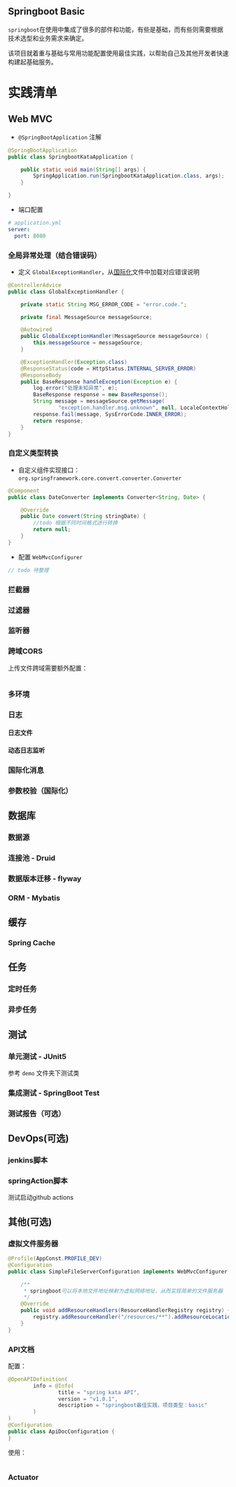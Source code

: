 ## Springboot Basic

`springboot`在使用中集成了很多的部件和功能，有些是基础，而有些则需要根据技术选型和业务需求来确定。

该项目就着重与基础与常用功能配置使用最佳实践，以帮助自己及其他开发者快速构建起基础服务。

# 实践清单

## Web MVC

* `@SpringBootApplication` 注解

```java
@SpringBootApplication
public class SpringbootKataApplication {

    public static void main(String[] args) {
        SpringApplication.run(SpringbootKataApplication.class, args);
    }

}
```

* 端口配置

```yml
# application.yml
server:
  port: 8080
```

### 全局异常处理（结合错误码） 

* 定义 `GlobalExceptionHandler`，从[国际化](#国际化消息)文件中加载对应错误说明

```java
@ControllerAdvice
public class GlobalExceptionHandler {

    private static String MSG_ERROR_CODE = "error.code.";

    private final MessageSource messageSource;

    @Autowired
    public GlobalExceptionHandler(MessageSource messageSource) {
        this.messageSource = messageSource;
    }

    @ExceptionHandler(Exception.class)
    @ResponseStatus(code = HttpStatus.INTERNAL_SERVER_ERROR)
    @ResponseBody
    public BaseResponse handleException(Exception e) {
        log.error("处理未知异常", e);
        BaseResponse response = new BaseResponse();
        String message = messageSource.getMessage(
                "exception.handler.msg.unknown", null, LocaleContextHolder.getLocale());
        response.fail(message, SysErrorCode.INNER_ERROR);
        return response;
    }
}
```

### 自定义类型转换

* 自定义组件实现接口： `org.springframework.core.convert.converter.Converter`

```java
@Component
public class DateConverter implements Converter<String, Date> {

    @Override
    public Date convert(String stringDate) {
        //todo 根据不同时间格式进行转换
        return null;
    }
}
```

* 配置 `WebMvcConfigurer`

```java
// todo 待整理
```

### 拦截器



### 过滤器

### 监听器

### 跨域CORS

上传文件跨域需要额外配置：

```java

```

### 多环境



### 日志

#### 日志文件



#### 动态日志监听




### 国际化消息



### 参数校验（国际化）



## 数据库

### 数据源




### 连接池 - Druid




### 数据版本迁移 - flyway



### ORM - Mybatis



## 缓存

### Spring Cache



## 任务

### 定时任务



### 异步任务

## 测试

### 单元测试 - JUnit5



参考 `demo` 文件夹下测试类 

### 集成测试 - SpringBoot Test



### 测试报告（可选）



## DevOps(可选)

### jenkins脚本

### springAction脚本

测试启动github actions



## 其他(可选)

### 虚拟文件服务器

```java
@Profile(AppConst.PROFILE_DEV)
@Configuration
public class SimpleFileServerConfiguration implements WebMvcConfigurer {

    /**
     * springboot可以将本地文件地址映射为虚拟网络地址，从而实现简单的文件服务器
     */
    @Override
    public void addResourceHandlers(ResourceHandlerRegistry registry) {
        registry.addResourceHandler("/resources/**").addResourceLocations("file:E:/develop/files/resources/");
    }
}
```

### API文档

配置：

```java
@OpenAPIDefinition(
        info = @Info(
                title = "spring kata API",
                version = "v1.0.1",
                description = "springboot最佳实践，项目类型：basic"
        )
)
@Configuration
public class ApiDocConfiguration {
}
``` 

使用：

```java

```


### Actuator

 





